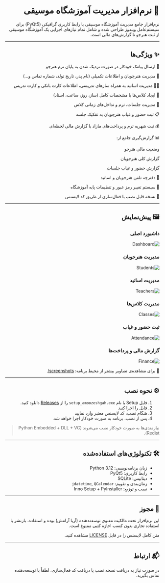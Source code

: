 <div dir="rtl" align="right">

# 🎵 نرم‌افزار مدیریت آموزشگاه موسیقی

نرم‌افزار جامع مدیریت آموزشگاه موسیقی با رابط کاربری گرافیکی (PyQt5) برای سیستم‌عامل ویندوز طراحی شده و شامل تمام نیازهای اجرایی یک آموزشگاه موسیقی از ثبت هنرجو تا گزارش‌های مالی است.

---

## ✨ ویژگی‌ها

📩 ارسال پیامک خودکار در صورت نزدیک شدن به پایان ترم هنرجو

👤 مدیریت هنرجویان و اطلاعات تکمیلی (نام پدر، تاریخ تولد، شماره تماس و...)

👨‍🏫 مدیریت اساتید به همراه سازهای تدریسی، اطلاعات کارت بانکی و کارت تدریس

🏫 ایجاد کلاس‌ها با مشخصات کامل (ساز، روز، ساعت، استاد)

📅 مدیریت جلسات، ترم و تداخل‌های زمانی کلاس

📋 ثبت حضور و غیاب هنرجویان به تفکیک جلسه

💰 ثبت شهریه ترم و پرداخت‌های مازاد با گزارش مالی لحظه‌ای

📊 گزارش‌گیری جامع از:

وضعیت مالی هنرجو

گزارش کلی هنرجویان

گزارش حضور و غیاب جلسات

📱 دفترچه تلفن هنرجویان و اساتید

🔑 سیستم تغییر رمز عبور و تنظیمات پایه آموزشگاه

🧩 نسخه قابل نصب با فعال‌سازی از طریق کد لایسنس



---

## 🖼️ پیش‌نمایش

### داشبورد اصلی

![Dashboard](images/dashboard_preview.png)

### مدیریت هنرجویان

![Students](images/std_manager_preview.png)

### مدیریت اساتید

![Teachers](images/tea_manager_preview.png)

### مدیریت کلاس‌ها

![Classes](images/class_preview.png)

### ثبت حضور و غیاب

![Attendance](images/attendance_preview.png)

### گزارش مالی و پرداخت‌ها

![Finance](images/finance_preview.png)

📸 برای مشاهده‌ی تصاویر بیشتر از محیط برنامه: [screenshots/](screenshots/)

---

## ⚙️ نحوه نصب

1. فایل Setup با نام `setup_amoozeshgah.exe` را از [Releases](https://github.com/ariatest/AmoozeshgahApp-repo/releases/tag/v1.0.1) دانلود کنید.
2. فایل را اجرا کنید
3. هنگام نصب، کد لایسنس معتبر وارد نمایید
4. پس از نصب، برنامه به صورت خودکار اجرا خواهد شد.

> نیازمندی‌ها به صورت خودکار نصب می‌شوند (Python Embedded + DLL + VC Redist).


---

## 🛠️ تکنولوژی‌های استفاده‌شده

* زبان برنامه‌نویسی: Python 3.12
* رابط کاربری: PyQt5
* دیتابیس: SQLite
* زمان‌بندی و تقویم: `jdatetime`, `QCalendar`
* نصب و توزیع: Inno Setup + PyInstaller

---

## 📄 مجوز

این نرم‌افزار تحت مالکیت معنوی توسعه‌دهنده (آریا آرامش) بوده و استفاده، بازنشر یا استفاده تجاری بدون کسب اجازه کتبی ممنوع است.

متن کامل لایسنس را در فایل [LICENSE](LICENSE) مشاهده کنید.

---

## 📬 ارتباط

در صورت نیاز به دریافت نسخه نصب یا دریافت کد فعال‌سازی، لطفاً با توسعه‌دهنده تماس بگیرید.

</div>
